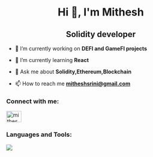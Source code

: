 <h1 align="center">Hi 👋, I'm Mithesh</h1>
<h2 align="center">Solidity developer</h2>

- 🔭 I’m currently working on **DEFI and GameFI projects**

- 🌱 I’m currently learning **React**

- 💬 Ask me about **Solidity,Ethereum,Blockchain**

- 📫 How to reach me **mitheshsrini@gmail.com**

<h3 align="left">Connect with me:</h3>
<p align="left">
<a href="https://linkedin.com/in/mithesh srinivasan" target="blank"><img align="center" src="https://raw.githubusercontent.com/rahuldkjain/github-profile-readme-generator/master/src/images/icons/Social/linked-in-alt.svg" alt="mithesh srinivasan" height="30" width="40" /></a>
</p>

<h3 align="left">Languages and Tools:</h3>
  <img src="https://skillicons.dev/icons?i=solidity,js,html,css,figma,react,python" />

  
